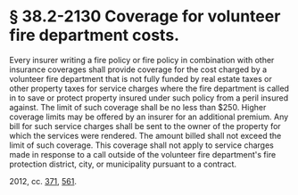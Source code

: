 # § 38.2-2130 Coverage for volunteer fire department costs.

<p>Every insurer writing a fire policy or fire policy in combination with other insurance coverages shall provide coverage for the cost charged by a volunteer fire department that is not fully funded by real estate taxes or other property taxes for service charges where the fire department is called in to save or protect property insured under such policy from a peril insured against. The limit of such coverage shall be no less than $250. Higher coverage limits may be offered by an insurer for an additional premium. Any bill for such service charges shall be sent to the owner of the property for which the services were rendered. The amount billed shall not exceed the limit of such coverage. This coverage shall not apply to service charges made in response to a call outside of the volunteer fire department's fire protection district, city, or municipality pursuant to a contract.</p><p>2012, cc. <a href='http://lis.virginia.gov/cgi-bin/legp604.exe?121+ful+CHAP0371'>371</a>, <a href='http://lis.virginia.gov/cgi-bin/legp604.exe?121+ful+CHAP0561'>561</a>.</p>